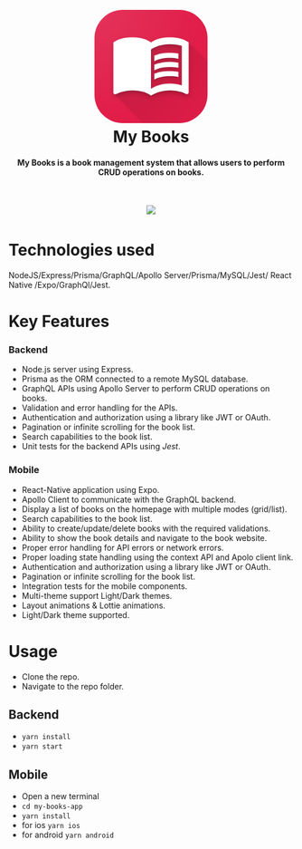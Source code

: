 
<h1 align="center">
  <br>
   <img style='border-radius:50px' src="my-books-app/assets/icon.png" alt="Markdownify" width="200">
  <br>
  My Books
  <br>
</h1>

<h4 align="center">My Books is a book management system that allows users to perform CRUD operations on books.</h4>
 

 
<h1 align="center">
<img src="https://github.com/Baraa-bi/MyBooks/assets/16765528/bdf4a326-dec4-4b11-b703-174c2dc78a27" height="500">
</h1>


# Technologies used

NodeJS/Express/Prisma/GraphQL/Apollo Server/Prisma/MySQL/Jest/ React Native /Expo/GraphQl/Jest.

# Key Features

### Backend 


- Node.js server using Express.
- Prisma as the ORM connected to a remote MySQL database. 
- GraphQL APIs using Apollo Server to perform CRUD operations on books.
- Validation and error handling for the APIs.
- Authentication and authorization using a library like JWT or OAuth.
- Pagination or infinite scrolling for the book list.
- Search capabilities to the book list.
- Unit tests for the backend APIs using *Jest*.

### Mobile

- React-Native application using Expo.
- Apollo Client to communicate with the GraphQL backend.
- Display a list of books on the homepage with multiple modes (grid/list).
- Search capabilities to the book list.
- Ability to create/update/delete books with the required validations.
- Ability to show the book details and navigate to the book website.
- Proper error handling for API errors or network errors.
- Proper loading state handling using the context API and Apolo client link.
- Authentication and authorization using a library like JWT or OAuth.
- Pagination or infinite scrolling for the book list.
- Integration tests for the mobile components.
- Multi-theme support Light/Dark themes.
- Layout animations & Lottie animations.
- Light/Dark theme supported.

# Usage

- Clone the repo.
- Navigate to the repo folder.

## Backend

- ```yarn install```
- ```yarn start```

## Mobile
- Open a new terminal 
- ```cd my-books-app```
- ```yarn install```
- for ios ```yarn ios``` 
- for android ```yarn android```
